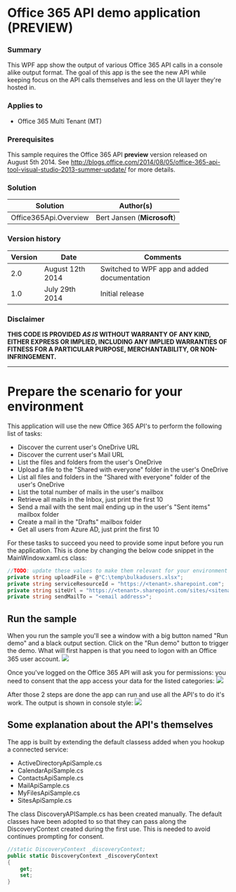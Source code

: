 # Office 365 API demo application (PREVIEW) #

### Summary ###
This WPF app show the output of various Office 365 API calls in a console alike output format. The goal of this app is the see the new API while keeping focus on the API calls themselves and less on the UI layer they're hosted in.

### Applies to ###
-  Office 365 Multi Tenant (MT)

### Prerequisites ###
This sample requires the Office 365 API **preview** version released on August 5th 2014. See http://blogs.office.com/2014/08/05/office-365-api-tool-visual-studio-2013-summer-update/ for more details.

### Solution ###
Solution | Author(s)
---------|----------
Office365Api.Overview | Bert Jansen (**Microsoft**)

### Version history ###
Version  | Date | Comments
---------| -----| --------
2.0  | August 12th 2014 | Switched to WPF app and added documentation
1.0  | July 29th 2014 | Initial release

### Disclaimer ###
**THIS CODE IS PROVIDED *AS IS* WITHOUT WARRANTY OF ANY KIND, EITHER EXPRESS OR IMPLIED, INCLUDING ANY IMPLIED WARRANTIES OF FITNESS FOR A PARTICULAR PURPOSE, MERCHANTABILITY, OR NON-INFRINGEMENT.**


----------

# Prepare the scenario for your environment #
This application will use the new Office 365 API's to perform the following list of tasks:
-  Discover the current user's OneDrive URL
-  Discover the current user's Mail URL
-  List the files and folders from the user's OneDrive
-  Upload a file to the "Shared with everyone" folder in the user's OneDrive
-  List all files and folders in the "Shared with everyone" folder of the user's OneDrive
-  List the total number of mails in the user's mailbox
-  Retrieve all mails in the Inbox, just print the first 10
-  Send a mail with the sent mail ending up in the user's "Sent items" mailbox folder
-  Create a mail in the "Drafts" mailbox folder
-  Get all users from Azure AD, just print the first 10

For these tasks to succeed you need to provide some input before you run the application. This is done by changing the below code snippet in the MainWindow.xaml.cs class:
```C#
//TODO: update these values to make them relevant for your environment
private string uploadFile = @"C:\temp\bulkadusers.xlsx";
private string serviceResourceId = "https://<tenant>.sharepoint.com";
private string siteUrl = "https://<tenant>.sharepoint.com/sites/<sitename>";
private string sendMailTo = "<email address>";
```
## Run the sample ##
When you run the sample you'll see a window with a big button named "Run demo" and a black output section. Click on the "Run demo" button to trigger the demo. What will first happen is that you need to logon with an Office 365 user account.
![](http://i.imgur.com/RIGgm7H.png)

Once you've logged on the Office 365 API will ask you for permissions: you need to consent that the app access your data for the listed categories:
![](http://i.imgur.com/6bDBl5w.png)

After those 2 steps are done the app can run and use all the API's to do it's work. The output is shown in console style:
![](http://i.imgur.com/LQnkq5W.png)

## Some explanation about the API's themselves ##
The app is built by extending the default classess added when you hookup a connected service:
-  ActiveDirectoryApiSample.cs
-  CalendarApiSample.cs
-  ContactsApiSample.cs
-  MailApiSample.cs
-  MyFilesApiSample.cs
-  SitesApiSample.cs

The class DiscoveryAPISample.cs has been created manually. The default classes have been adopted to so that they can pass along the DiscoveryContext created during the first use. This is needed to avoid continues prompting for consent.

```C#
//static DiscoveryContext _discoveryContext;
public static DiscoveryContext _discoveryContext
{
    get;
    set;
}

```
